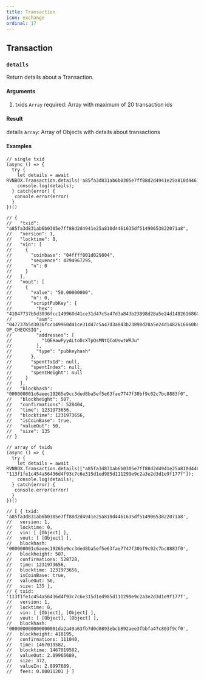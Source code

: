 ```yaml
---
title: Transaction
icon: exchange
ordinal: 17
---
```


## Transaction

### `details`

Return details about a Transaction.

#### Arguments

1.  txids `Array` required: Array with maximum of 20 transaction ids

#### Result

details `Array`: Array of Objects with details about transactions

#### Examples

    // single txid
    (async () => {
      try {
        let details = await RVNBOX.Transaction.details('a85fa3d831ab6b0305e7ff88d2d4941e25a810d4461635df51490653822071a8');
        console.log(details);
      } catch(error) {
       console.error(error)
      }
    })()

    // {
    //   "txid": "a85fa3d831ab6b0305e7ff88d2d4941e25a810d4461635df51490653822071a8",
    //   "version": 1,
    //   "locktime": 0,
    //   "vin": [
    //     {
    //       "coinbase": "04ffff001d029804",
    //       "sequence": 4294967295,
    //       "n": 0
    //     }
    //   ],
    //   "vout": [
    //     {
    //       "value": "50.00000000",
    //       "n": 0,
    //       "scriptPubKey": {
    //         "hex": "41047737b5d3036fcc149960d41ce31d47c5a47d3a843b23898d28a5e24d1482616860ba5bc61f060586c7ac2b0e7e3ec76e4763cf897d5b8b1110691832c9368f8cac",
    //         "asm": "047737b5d3036fcc149960d41ce31d47c5a47d3a843b23898d28a5e24d1482616860ba5bc61f060586c7ac2b0e7e3ec76e4763cf897d5b8b1110691832c9368f8c OP_CHECKSIG",
    //         "addresses": [
    //           "1QEHawPyyALtoDcXTpQsMNtQCoUswtWRJu"
    //         ],
    //         "type": "pubkeyhash"
    //       },
    //       "spentTxId": null,
    //       "spentIndex": null,
    //       "spentHeight": null
    //     }
    //   ],
    //   "blockhash": "000000001c6aeec19265e9cc3ded8ba5ef5e63fae7747f30bf9c02c7bc8883f0",
    //   "blockheight": 507,
    //   "confirmations": 528404,
    //   "time": 1231973656,
    //   "blocktime": 1231973656,
    //   "isCoinBase": true,
    //   "valueOut": 50,
    //   "size": 135
    // }

    // array of txids
    (async () => {
      try {
        let details = await RVNBOX.Transaction.details(["a85fa3d831ab6b0305e7ff88d2d4941e25a810d4461635df51490653822071a8", "113f1fe1c454a56436d4f93c7c6e315d1ed985d111299e9c2a3e2d3d1e9f177f"]);
        console.log(details);
      } catch(error) {
       console.error(error)
      }
    })()

    // [ { txid: 'a85fa3d831ab6b0305e7ff88d2d4941e25a810d4461635df51490653822071a8',
    //   version: 1,
    //   locktime: 0,
    //   vin: [ [Object] ],
    //   vout: [ [Object] ],
    //   blockhash: '000000001c6aeec19265e9cc3ded8ba5ef5e63fae7747f30bf9c02c7bc8883f0',
    //   blockheight: 507,
    //   confirmations: 528728,
    //   time: 1231973656,
    //   blocktime: 1231973656,
    //   isCoinBase: true,
    //   valueOut: 50,
    //   size: 135 },
    // { txid: '113f1fe1c454a56436d4f93c7c6e315d1ed985d111299e9c2a3e2d3d1e9f177f',
    //   version: 1,
    //   locktime: 0,
    //   vin: [ [Object], [Object] ],
    //   vout: [ [Object], [Object] ],
    //   blockhash: '000000000000000001da2a49a63fb7d0d0893ebcb892aee3fbbfa47c803f9cf0',
    //   blockheight: 418195,
    //   confirmations: 111040,
    //   time: 1467019582,
    //   blocktime: 1467019582,
    //   valueOut: 2.09965689,
    //   size: 372,
    //   valueIn: 2.0997689,
    //   fees: 0.00011201 } ]
